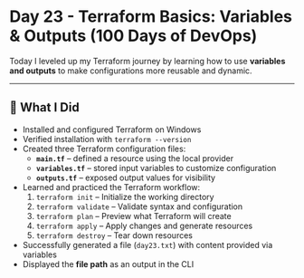# Day 23 - Terraform Basics: Variables & Outputs (100 Days of DevOps)

Today I leveled up my Terraform journey by learning how to use **variables and outputs** to make configurations more reusable and dynamic.  

---

## 🔹 What I Did
- Installed and configured Terraform on Windows  
- Verified installation with `terraform --version`  
- Created three Terraform configuration files:  
  - **`main.tf`** – defined a resource using the local provider  
  - **`variables.tf`** – stored input variables to customize configuration  
  - **`outputs.tf`** – exposed output values for visibility  
- Learned and practiced the Terraform workflow:  
  1. `terraform init` – Initialize the working directory  
  2. `terraform validate` – Validate syntax and configuration  
  3. `terraform plan` – Preview what Terraform will create  
  4. `terraform apply` – Apply changes and generate resources  
  5. `terraform destroy` – Tear down resources  
- Successfully generated a file (`day23.txt`) with content provided via variables  
- Displayed the **file path** as an output in the CLI  
